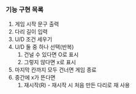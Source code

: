 ### 기능 구현 목록 ###
1. 게임 시작 문구 출력 
2. 다리 길이 입력
3. U/D 조건 세우기
4. U/D 둘 중 하나 선택(반복)
   1) 건널 수 있다면 O로 표시
   2) 그렇지 않다면 x로 표시
5. 마지막 칸까지 모두 건너면 게임 종료
6. 중간에 x가 뜬다면
   1) 재시작(R) - 재시작 시 처음 만든 다리로 재 사용